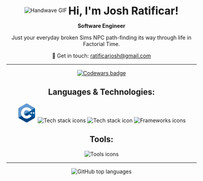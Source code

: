<main>
	<div class="introductory" align="center">
		<div style="display: inline-block;">
			<img class="handwave-gif" height="50px" width="50px" src="https://github.com/user-attachments/assets/abdae8fe-bac1-43bd-8223-77312a4f6cf5" alt="Handwave GIF" />
			<h1 style="display: inline; vertical-align: middle;">Hi, I'm Josh Ratificar!</h1>
		</div>
		<p><strong>Software Engineer</strong></p>
		<p>
			Just your everyday broken Sims NPC path-finding its way through life in Factorial Time.
		</p>
		<p>
			💬 Get in touch: <a href="mailto:ratificarjosh@gmail.com">ratificarjosh@gmail.com</a>
		</p>
	</div>
	<hr />
	<p align="center">
		<a href="https://www.codewars.com/users/not-joosh" target="_blank">
			<img src="https://github.r2v.ch/codewars?user=not-joosh&name=true&top_languages=true&stroke=%23b362ff&theme=gradient_purple_dark" alt="Codewars badge" />
		</a>
	</p>
	<div class="tools">
		<div align="center">
			<h2>Languages & Technologies:</h2>
		</div>
		<div align="center">
			<img height="50px" width="50px" src="https://raw.githubusercontent.com/devicons/devicon/master/icons/cplusplus/cplusplus-original.svg" alt="C++ logo" />
			<img src="https://skillicons.dev/icons?i=ts,js,go,c,java,py,cs,powershell,html,css" alt="Tech stack icons" />
			<img height="50px" width="50px" src="https://user-images.githubusercontent.com/105687297/229002393-e1e2e332-df9c-4dc0-bd6f-558609e26238.png" alt="Tech stack icon" />
			<img src="https://skillicons.dev/icons?i=react,nextjs,nodejs,tailwind,express,threejs,prisma,net,vite" alt="Frameworks icons" />
		</div>
		<div align="center">
			<h2>Tools:</h2>
		</div>
		<div align="center">
			<img src="https://skillicons.dev/icons?i=firebase,mongodb,vscode,visualstudio,eclipse,vercel,postman,planetscale,postgres" alt="Tools icons" />
		</div>
	</div>
	<hr />
	<p align="center">
		<img src="https://github-readme-stats.vercel.app/api/top-langs/?username=not-joosh&layout=compact&langs_count=16&&theme=radical" alt="GitHub top languages" />
	</p>
</main>


<!-- <footer class = 'socials' align="center">
		<div>
			<a href="https://www.instagram.com/not.joosh/" target="_blank">
				<img height="45px" width="45px" src="https://raw.githubusercontent.com/gauravghongde/social-icons/master/PNG/Color/Instagram.png" />
			</a>
			<a href="https://open.spotify.com/user/jooshratificar?si=d6ae30ede5c345cd" target="_blank">
				<img height="45px" width="45px" src="https://raw.githubusercontent.com/gauravghongde/social-icons/master/PNG/Color/Spotify.png" />
			</a>
		</div>
	</footer> -->

<!-- <div align="center">
  <img src="https://user-images.githubusercontent.com/105687297/210179251-b51368b4-199e-4a81-97fa-f80e01324309.jpg" width="500px" height="500px" />
</div> -->
<!-- <div>
	<a href = 'https://www.linkedin.com/in/joshratificar/' target = '_blank'>
		<img width = '75' height = '75' src  = 'https://github.com/gauravghongde/social-icons/blob/master/PNG/Color/LinkedIN.png?raw=true'/>
	</a>
</div> 
<!-- <div align="center">
  <img src="https://github-readme-stats.vercel.app/api?username=not-joosh&show_icons=true&locale=en" alt="GitHub Stats" />
</div> -->

